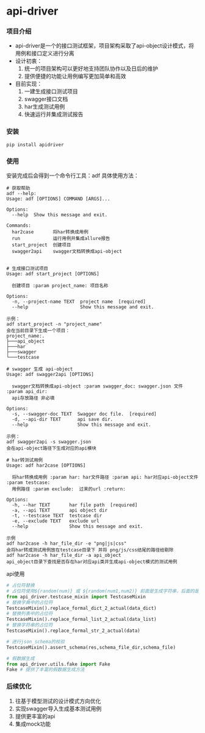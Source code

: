 # api-driver
### 项目介绍
  - api-driver是一个的接口测试框架，项目架构采取了api-object设计模式，将用例和接口定义进行分离
  - 设计初衷：
      1. 统一的项目架构可以更好地支持团队协作以及日后的维护
      2. 提供便捷的功能让用例编写更加简单和高效
  - 目前实现：
      1. 一建生成接口测试项目
      2. swagger接口文档
      3. har生成测试用例
      4. 快速运行并集成测试报告
      
### 安装
  ```shell
  pip install apidriver
  ```

### 使用
安装完成后会得到一个命令行工具：adf
具体使用方法：
```
# 获取帮助
adf --help:
Usage: adf [OPTIONS] COMMAND [ARGS]...

Options:
  --help  Show this message and exit.

Commands:
  har2case       将har转换成用例
  run            运行用例并集成allure报告
  start_project  创建项目
  swagger2api    swagger文档转换成api-object


# 生成接口测试项目
Usage: adf start_project [OPTIONS]

  创建项目 :param project_name: 项目名称

Options:
  -n, --project-name TEXT  project name  [required]
  --help                   Show this message and exit.
  
示例：
adf start_project -n "project_name"
会在当前目录下生成一个项目：
project_name:.
├───api_object
├───har
├───swagger
└───testcase

# swagger 生成 api-object
Usage: adf swagger2api [OPTIONS]

  swagger文档转换成api-object :param swagger_doc: swagger.json 文件 :param api_dir:
  api存放路径 非必填

Options:
  -s, --swagger-doc TEXT  Swagger doc file.  [required]
  -d, --api-dir TEXT      api save dir.
  --help                  Show this message and exit.

示例：
adf swagger2api -s swagger.json
会在api-object路径下生成对应的api模块

# har转测试用例
Usage: adf har2case [OPTIONS]

  将har转换成用例 :param har: har文件路径 :param api: har对应api-object文件 :param testcase:
  用例路径 :param exclude:  过来的url :return:

Options:
  -h, --har TEXT       har file path  [required]
  -a, --api TEXT       api object dir
  -t, --testcase TEXT  testcase dir
  -e, --exclude TEXT   exclude url
  --help               Show this message and exit.

示例
adf har2case -h har_file_dir -e "png|js|css"
会将har转成测试用例放在testcase目录下 并将 png/js/css结尾的路径给剔除
adf har2case -h har_file_dir -a api_object
api_object目录下查找是否存在har对应api类并生成api-object模式的测试用例
```
api使用
```python
# 占位符替换
# 占位符使用${random(num)} 或 ${random(num1,num2)} 前面是生成字符串，后面的是生成范围内的数字
from api_driver.testcase_mixin import TestcaseMixin
# 替换字典中的占位符
TestcaseMixin().replace_formal_dict_2_actual(data_dict)
# 替换列表中的占位符
TestcaseMixin().replace_formal_list_2_actual(data_list)
# 替换字符串的占位符
TestcaseMixin().replace_formal_str_2_actual(data)

# 进行json_schema的校验
TestcaseMixin().assert_schema(res,schema_file_dir,schema_file)

# 假数据生成
from api_driver.utils.fake import Fake
Fake # 提供了丰富的假数据生成方法 
```

### 后续优化
1. 往基于模型测试的设计模式方向优化
2. 实现swagger导入生成基本测试用例
3. 提供更丰富的api
4. 集成mock功能


